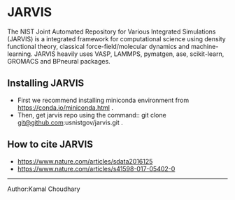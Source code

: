JARVIS 
=====

The NIST Joint Automated Repository for Various Integrated Simulations (JARVIS) is a integrated framework for computational science using density functional theory,
classical force-field/molecular dynamics and machine-learning. JARVIS heavily uses VASP, LAMMPS, 
pymatgen, ase, scikit-learn, GROMACS and BPneural packages.



Installing JARVIS
-----------------
- First we recommend installing miniconda environment from https://conda.io/miniconda.html .
- Then, get jarvis repo using the command::
                   git clone git@github.com:usnistgov/jarvis.git .

How to cite JARVIS 
-----------------
- https://www.nature.com/articles/sdata2016125
- https://www.nature.com/articles/s41598-017-05402-0

-----------------
Author:Kamal Choudhary
